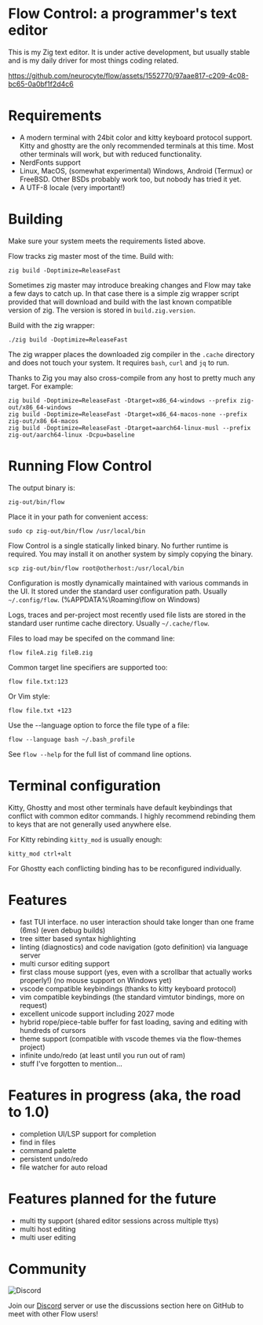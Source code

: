 # Flow Control: a programmer's text editor

This is my Zig text editor. It is under active development, but usually stable
and is my daily driver for most things coding related.

https://github.com/neurocyte/flow/assets/1552770/97aae817-c209-4c08-bc65-0a0bf1f2d4c6

# Requirements
- A modern terminal with 24bit color and kitty keyboard protocol support. Kitty and
    ghostty are the only recommended terminals at this time. Most other terminals
    will work, but with reduced functionality.
- NerdFonts support
- Linux, MacOS, (somewhat experimental) Windows, Android (Termux) or FreeBSD. Other BSDs
    probably work too, but nobody has tried it yet.
- A UTF-8 locale (very important!)

# Building

Make sure your system meets the requirements listed above.

Flow tracks zig master most of the time. Build with:

```shell
zig build -Doptimize=ReleaseFast
```

Sometimes zig master may introduce breaking changes and Flow may take a few days to
catch up. In that case there is a simple zig wrapper script provided that will download
and build with the last known compatible version of zig. The version is stored in
`build.zig.version`.

Build with the zig wrapper:
```shell
./zig build -Doptimize=ReleaseFast
```

The zig wrapper places the downloaded zig compiler in the `.cache` directory and does
not touch your system. It requires `bash`, `curl` and `jq` to run.

Thanks to Zig you may also cross-compile from any host to pretty much any
target. For example:

```shell
zig build -Doptimize=ReleaseFast -Dtarget=x86_64-windows --prefix zig-out/x86_64-windows
zig build -Doptimize=ReleaseFast -Dtarget=x86_64-macos-none --prefix zig-out/x86_64-macos
zig build -Doptimize=ReleaseFast -Dtarget=aarch64-linux-musl --prefix zig-out/aarch64-linux -Dcpu=baseline
```

# Running Flow Control

The output binary is:

```shell
zig-out/bin/flow
```

Place it in your path for convenient access:

```shell
sudo cp zig-out/bin/flow /usr/local/bin
```

Flow Control is a single statically linked binary. No further runtime is required.
You may install it on another system by simply copying the binary.

```shell
scp zig-out/bin/flow root@otherhost:/usr/local/bin
```

Configuration is mostly dynamically maintained with various commands in the UI.
It stored under the standard user configuration path. Usually `~/.config/flow`.
(%APPDATA%\Roaming\flow on Windows)

Logs, traces and per-project most recently used file lists are stored in the
standard user runtime cache directory. Usually `~/.cache/flow`.

Files to load may be specifed on the command line:

```shell
flow fileA.zig fileB.zig
```

Common target line specifiers are supported too:

```shell
flow file.txt:123
```

Or Vim style:

```shell
flow file.txt +123
```

Use the --language option to force the file type of a file:

```shell
flow --language bash ~/.bash_profile
```

See `flow --help` for the full list of command line options.

# Terminal configuration

Kitty, Ghostty and most other terminals have default keybindings that conflict
with common editor commands. I highly recommend rebinding them to keys that are
not generally used anywhere else.

For Kitty rebinding `kitty_mod` is usually enough:
```
kitty_mod ctrl+alt
```

For Ghostty each conflicting binding has to be reconfigured individually.

# Features
- fast TUI interface. no user interaction should take longer than one frame (6ms) (even debug builds)
- tree sitter based syntax highlighting
- linting (diagnostics) and code navigation (goto definition) via language server
- multi cursor editing support
- first class mouse support (yes, even with a scrollbar that actually works properly!) (no mouse support on Windows yet)
- vscode compatible keybindings (thanks to kitty keyboard protocol)
- vim compatible keybindings (the standard vimtutor bindings, more on request)
- excellent unicode support including 2027 mode
- hybrid rope/piece-table buffer for fast loading, saving and editing with hundreds of cursors
- theme support (compatible with vscode themes via the flow-themes project)
- infinite undo/redo (at least until you run out of ram)
- stuff I've forgotten to mention...

# Features in progress (aka, the road to 1.0)
- completion UI/LSP support for completion
- find in files
- command palette
- persistent undo/redo
- file watcher for auto reload

# Features planned for the future
- multi tty support (shared editor sessions across multiple ttys)
- multi host editing
- multi user editing

# Community

![Discord](https://img.shields.io/discord/1214308467553341470)

Join our [Discord](https://discord.com/invite/4wvteUPphx) server or use the discussions section here on GitHub
to meet with other Flow users!
